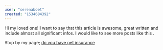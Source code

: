 ```yaml
---
user: "serenaboet"
created: "1534684392"
---
```


Hi my loved one! I want to say that this article is awesome, great written and include almost all significant 
infos. I would like to see more posts like this .

Stop by my page; <a href="http://promodj.com/ibsen86hartley">do you have pet insurance</a>
